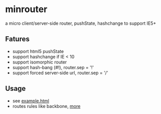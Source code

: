 # minrouter
a micro client/server-side router, pushState, hashchange to support IE5+

## Fatures
* support html5 pushState
* support hashchange if IE < 10
* support isomorphic router
* support hash-bang (#!), router.sep = '!'
* support forced server-side url, router.sep = '/'

## Usage
* see [example.html](https://github.com/cheft/minrouter/blob/master/example.html)
* routes rules like backbone, [more](http://backbonejs.org/#Router-routes)
